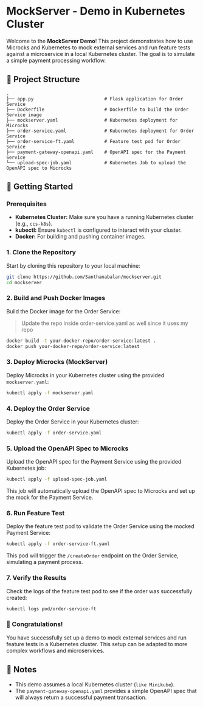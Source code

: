 # MockServer - Demo in Kubernetes Cluster

Welcome to the **MockServer Demo**! This project demonstrates how to use Microcks and Kubernetes to mock external services and run feature tests against a microservice in a local Kubernetes cluster. The goal is to simulate a simple payment processing workflow.

## 📁 Project Structure
    .
    ├── app.py                          # Flask application for Order Service
    ├── Dockerfile                      # Dockerfile to build the Order Service image
    ├── mockserver.yaml                 # Kubernetes deployment for Microcks 
    ├── order-service.yaml              # Kubernetes deployment for Order Service
    ├── order-service-ft.yaml           # Feature test pod for Order Service
    ├── payment-gateway-openapi.yaml    # OpenAPI spec for the Payment Service
    └── upload-spec-job.yaml            # Kubernetes Job to upload the OpenAPI spec to Microcks
    
## 🚀 Getting Started

### Prerequisites

-   **Kubernetes Cluster:** Make sure you have a running Kubernetes cluster (e.g., `ccs-k8s`).
-   **kubectl:** Ensure `kubectl` is configured to interact with your cluster.
-   **Docker:** For building and pushing container images.

### 1. Clone the Repository

Start by cloning this repository to your local machine:
```bash
git clone https://github.com/Santhanabalan/mockserver.git
cd mockserver
```

### 2. Build and Push Docker Images

Build the Docker image for the Order Service:
> Update the repo inside order-service.yaml as well since it uses my repo
```bash
docker build -t your-docker-repo/order-service:latest .
docker push your-docker-repo/order-service:latest
```

### 3. Deploy Microcks (MockServer)

Deploy Microcks in your Kubernetes cluster using the provided `mockserver.yaml`:
```bash
kubectl apply -f mockserver.yaml
```

### 4. Deploy the Order Service

Deploy the Order Service in your Kubernetes cluster:
```bash
kubectl apply -f order-service.yaml
```
### 5. Upload the OpenAPI Spec to Microcks

Upload the OpenAPI spec for the Payment Service using the provided Kubernetes job:
```bash
kubectl apply -f upload-spec-job.yaml
```
This job will automatically upload the OpenAPI spec to Microcks and set up the mock for the Payment Service.

### 6. Run Feature Test

Deploy the feature test pod to validate the Order Service using the mocked Payment Service:
```bash
kubectl apply -f order-service-ft.yaml
```
This pod will trigger the `/createOrder` endpoint on the Order Service, simulating a payment process.

### 7. Verify the Results

Check the logs of the feature test pod to see if the order was successfully created:
```bash
kubectl logs pod/order-service-ft
```

### 🎉 Congratulations!

You have successfully set up a demo to mock external services and run feature tests in a Kubernetes cluster. This setup can be adapted to more complex workflows and microservices.

## 📝 Notes

-   This demo assumes a local Kubernetes cluster (`like Minikube`).
-   The `payment-gateway-openapi.yaml` provides a simple OpenAPI spec that will always return a successful payment transaction.